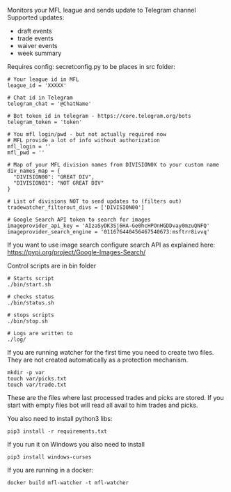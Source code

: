 Monitors your MFL league and sends update to Telegram channel
Supported updates:
- draft events
- trade events
- waiver events
- week summary

Requires config: secretconfig.py to be places in src folder:

```
# Your league id in MFL
league_id = 'XXXXX'

# Chat id in Telegram
telegram_chat = '@ChatName'

# Bot token id in telegram - https://core.telegram.org/bots
telegram_token = 'token'

# You mfl login/pwd - but not actually required now
# MFL provide a lot of info without authorization
mfl_login = ''
mfl_pwd = ''

# Map of your MFL division names from DIVISION0X to your custom name
div_names_map = {
  "DIVISION00": "GREAT DIV",
  "DIVISION01": "NOT GREAT DIV"
}

# List of divisions NOT to send updates to (filters out)
tradewatcher_filterout_divs = ['DIVISION00']

# Google Search API token to search for images
imageprovider_api_key = 'AIzaSyDK3Sj6HA-Ge0hcHPOnHGDDvay0mzuQNFQ'
imageprovider_search_engine = '011676440456467540673:msftrr8ivvq'
```

If you want to use image search configure search API as explained here:
https://pypi.org/project/Google-Images-Search/

Control scripts are in bin folder
```
# Starts script
./bin/start.sh

# checks status
./bin/status.sh

# stops scripts
./bin/stop.sh

# Logs are written to
./log/
```

If you are running watcher for the first time you need to create two files.
They are not created automatically as a protection mechanism.
```
mkdir -p var
touch var/picks.txt
touch var/trade.txt
```
These are the files where last processed trades and picks are stored.
If you start with empty files bot will read all avail to him trades and picks.

You also need to install python3 libs:
```
pip3 install -r requirements.txt
```

If you run it on Windows you also need to install
```
pip3 install windows-curses
```

If you are running in a docker:
```
docker build mfl-watcher -t mfl-watcher
```


